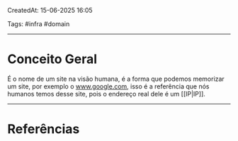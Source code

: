 CreatedAt: 15-06-2025 16:05

Tags: #infra #domain

---
# Conceito Geral
É o nome de um site na visão humana, é a forma que podemos memorizar um site, por exemplo o www.google.com, isso é a referência que nós humanos temos desse site, pois o endereço real dele é um [[IP|IP]].

---
# Referências
